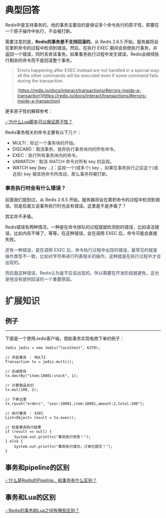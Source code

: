 # 典型回答


Redis中是支持事务的，他的事务主要目的是保证多个命令执行的原子性，即要在一个原子操作中执行，不会被打断。



需要注意的是，**Redis的事务是不支持回滚的**。从 Redis 2.6.5 开始，服务器将会在累积命令的过程中检测到错误。然后，在执行 EXEC 期间会拒绝执行事务，并返回一个错误，同时丢弃该事务。如果事务执行过程中发生错误，Redis会继续执行剩余的命令而不是回滚整个事务。



> Errors happening after EXEC instead are not handled in a special way: all the other commands will be executed even if some command fails during the transaction.  
>
> [https://redis.io/docs/interact/transactions/#errors-inside-a-transaction](https://redis.io/docs/interact/transactions/#errors-inside-a-transaction)
>



更多原子性的解释参考：

[✅为什么Lua脚本可以保证原子性？](https://www.yuque.com/hollis666/qyhor6/rwdgnu)



Redis事务相关的命令主要有以下几个：



+ MULTI：<font style="color:rgb(51, 51, 51);">标记一个事务块的开始。</font>
+ DISCARD：<font style="color:rgb(51, 51, 51);">取消事务，放弃执行事务块内的所有命令。</font>
+ EXEC：<font style="color:rgb(51, 51, 51);">执行所有事务块内的命令。</font>
+ UNWATCH：<font style="color:rgb(51, 51, 51);">取消 WATCH 命令对所有 key 的监视。</font>
+ WATCH key [key ...]：<font style="color:rgb(51, 51, 51);">监视一个(或多个) key ，如果在事务执行之前这个(或这些) key 被其他命令所改动，那么事务将被打断。</font>

### 
### 事务执行时会有什么错误？


前面我们提到过，从 Redis 2.6.5 开始，服务器将会在累积命令的过程中检测到错误。但是后面又说事务执行时也会有错误。这里是不是矛盾了？



其实并不矛盾。



Redis错误有两种情况，一种是在命令排队的过程就就检测到的错误，比如语法错误，比如内存不够了，等等。在这种错误，会在调用 EXEC 后，命令可能会直接失败。

<font style="color:rgb(55, 65, 81);"></font>

<font style="color:rgb(55, 65, 81);">还有一种错误，是在调用 EXEC 后，命令执行过程中出现的错误，最常见的就是操作类型不一致，比如对字符串进行列表相关的操作。这种就是在执行过程中才会出现的。</font>

<font style="color:rgb(55, 65, 81);"></font>

<font style="color:rgb(55, 65, 81);">而后面这种错误，Redis认为是不应该出现的。所以需要在开发阶段就避免，这也是他没有提供回滚的一个重要原因。</font>

<font style="color:rgb(55, 65, 81);"></font>

# <font style="color:rgb(51, 51, 51);">扩展知识</font>


## 例子
****

下面是一个使用Jedis客户端，借助事务实现电商下单的例子：



```plain
Jedis jedis = new Jedis("localhost", 6379);

// 开启事务 ： MULTI
Transaction tx = jedis.multi();

// 扣减库存
tx.decrBy("item:10001:stock", 1);

// 计算商品总价
tx.mul(100, 2);

// 下单记录
tx.rpush("orders", "user:10001,item:10001,amount:2,total:200");

// 执行事务 ： EXEC
List<Object> result = tx.exec();

// 检查事务执行结果
if (result == null) {
    System.out.println("事务执行失败！");
} else {
    System.out.println("事务执行成功，订单已提交！");
}
```



## 事务和pipeline的区别


[✅什么是Redis的Pipeline，和事务有什么区别？](https://www.yuque.com/hollis666/qyhor6/sirm5gg3lgc5nslt)



## 事务和Lua的区别


[✅Redis的事务和Lua之间有哪些区别？](https://www.yuque.com/hollis666/qyhor6/ihi6uuc39q5xdil5)

